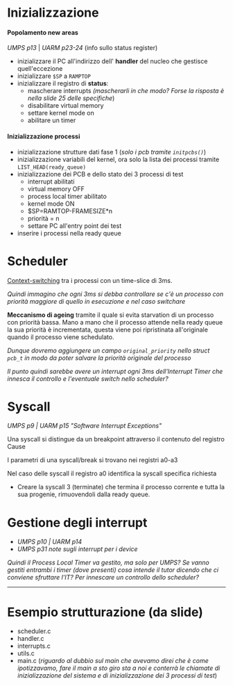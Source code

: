 
# Inizializzazione

#### Popolamento new areas

*UMPS p13* | *UARM p23-24* (info sullo status register)

- inizializzare il PC all'indirizzo dell' **handler** del nucleo che gestisce quell'eccezione
- inizializzare `$SP` a `RAMPTOP`
- inizializzare il registro di **status**: 
    - mascherare interrupts             *(mascherarli in che modo? Forse la risposta è nella slide 25 delle specifiche*)
    - disabilitare virtual memory
    - settare kernel mode on
    - abilitare un timer
    
#### Inizializzazione processi
- inizializzazione strutture dati fase 1 (*solo i pcb tramite `initpcbs()`*)
- inizializzazione variabili del kernel, ora solo la lista dei processi tramite `LIST_HEAD(ready_queue)`
- inizializzazione dei PCB e dello stato dei 3 processi di test
    - interrupt abilitati
    - virtual memory OFF
    - process local timer abilitato
    - kernel mode ON
    - $SP=RAMTOP-FRAMESIZE*n
    - priorità = n
    - settare PC all'entry point dei test
- inserire i processi nella ready queue




# Scheduler

[Context-switching](https://en.wikipedia.org/wiki/Context_switch) tra i processi con un time-slice di 3ms.

*Quindi immagino che ogni 3ms si debba controllare se c'è un processo con priorità maggiore di quello in esecuzione e nel caso switchare*

**Meccanismo di ageing** tramite il quale si evita starvation di un processo con priorità bassa. Mano a mano che il processo attende nella ready queue la sua priorità è incrementata, questa viene poi ripristinata all'originale quando il processo viene schedulato.

*Dunque dovremo aggiungere un campo `original_priority` nello struct `pcb_t` in modo da poter salvare la priorità originale del processo*

*Il punto quindi sarebbe avere un interrupt ogni 3ms dell'Interrupt Timer che innesca il controllo e l'eventuale switch nello scheduler?*

# Syscall

*UMPS p9 | UARM p15 "Software Interrupt Exceptions"*

Una syscall si distingue da un breakpoint attraverso il contenuto del registro Cause

I parametri di una syscall/break si trovano nei registri a0-a3

Nel caso delle syscall il registro a0 identifica la syscall specifica richiesta

- Creare la syscall 3 (terminate) che termina il processo corrente e tutta la sua progenie, rimuovendoli dalla ready queue.


# Gestione degli interrupt

- *UMPS p10 | UARM p14*
- *UMPS p31 note sugli interrupt per i device*

*Quindi il Process Local Timer va gestito, ma solo per UMPS?*
*Se vanno gestiti entrambi i timer (dove presenti) cosa intende il tutor dicendo che ci conviene sfruttare l'IT? Per innescare un controllo dello scheduler?*

---

# Esempio strutturazione (da slide)
- scheduler.c
- handler.c
- interrupts.c
- utils.c
- main.c (*riguardo al dubbio sul main che avevamo direi che è come ipotizzavamo, fare il main a sto giro sta a noi e conterrà le chiamate di inizializzazione del sistema e di inizializzazione dei 3 processi di test*)
